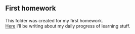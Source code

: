 ## First homework
This folder was created for my first homework.  
[Here](TIL.md) i'll be writing about my daily progress of learning stuff.
